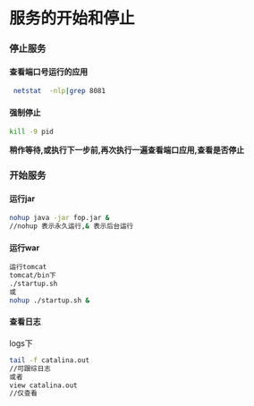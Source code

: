 # 服务的开始和停止

### 停止服务

#### 查看端口号运行的应用

```sh
 netstat  -nlp|grep 8081
```

#### 强制停止

```sh
kill -9 pid
```

**稍作等待,或执行下一步前,再次执行一遍查看端口应用,查看是否停止**



### 开始服务

#### 运行jar

```sh
nohup java -jar fop.jar &
//nohup 表示永久运行,& 表示后台运行
```

#### 运行war

```sh
运行tomcat
tomcat/bin下
./startup.sh
或
nohup ./startup.sh &
```

#### 查看日志

logs下

```sh
tail -f catalina.out
//可跟综日志
或者
view catalina.out 
//仅查看
```

